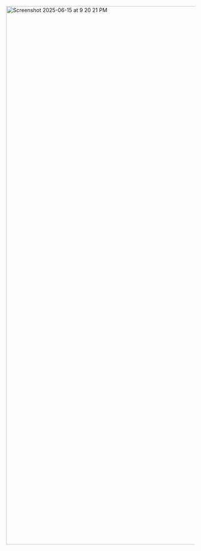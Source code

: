 <img width="1440" alt="Screenshot 2025-06-15 at 9 20 21 PM" src="https://github.com/user-attachments/assets/924cca1b-30ab-4317-9258-478a3e39be6f" />
